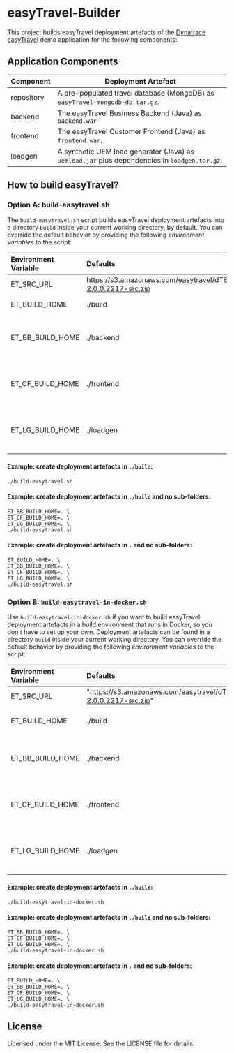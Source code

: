 # easyTravel-Builder

This project builds easyTravel deployment artefacts of the [Dynatrace easyTravel](https://community.dynatrace.com/community/display/DL/Demo+Applications+-+easyTravel) demo application for the following components:

## Application Components

| Component   | Deployment Artefact
|:------------|--------------------
| repository  | A pre-populated travel database (MongoDB) as `easyTravel-mongodb-db.tar.gz`.
| backend     | The easyTravel Business Backend (Java) as `backend.war`
| frontend    | The easyTravel Customer Frontend (Java) as `frontend.war`.
| loadgen     | A synthetic UEM load generator (Java) as `uemload.jar` plus dependencies in `loadgen.tar.gz`.

## How to build easyTravel?

### Option A: build-easytravel.sh

The `build-easytravel.sh` script builds easyTravel deployment artefacts into a directory `build` inside your current working directory, by default. You can override the default behavior by providing the following *environment variables* to the script:

| Environment Variable  | Defaults                    | Description
|:----------------------|:----------------------------|:-----------
| ET_SRC_URL            | https://s3.amazonaws.com/easytravel/dT63/easyTravel-2.0.0.2217-src.zip | A URL to an easyTravel source distribution .zip file.
| ET_BUILD_HOME         | ./build                     | A directory to contain the easyTravel deployment artefacts.
| ET_BB_BUILD_HOME      | ./backend                   | A directory under `${ET_BUILD_HOME}` to contain the easyTravel Business Backend deployment artefact (the artefact will be located in `${ET_BUILD_HOME}/${ET_BB_BUILD_HOME}`.
| ET_CF_BUILD_HOME      | ./frontend                  | A directory under `${ET_BUILD_HOME}` to contain the easyTravel Customer Frontend deployment artefact (the artefact will be located in `${ET_BUILD_HOME}/${ET_CF_BUILD_HOME}`.
| ET_LG_BUILD_HOME      | ./loadgen                   | A directory under `${ET_BUILD_HOME}` to contain the easyTravel UEM load generator deployment artefact (the artefact will be located in `${ET_BUILD_HOME}/${ET_LG_BUILD_HOME}`.

#### Example: create deployment artefacts in `./build`:

```
./build-easytravel.sh
```

#### Example: create deployment artefacts in `./build` and no sub-folders:

```
ET_BB_BUILD_HOME=. \
ET_CF_BUILD_HOME=. \
ET_LG_BUILD_HOME=. \
./build-easytravel.sh
```

#### Example: create deployment artefacts in `.` and no sub-folders:

```
ET_BUILD_HOME=. \
ET_BB_BUILD_HOME=. \
ET_CF_BUILD_HOME=. \
ET_LG_BUILD_HOME=. \
./build-easytravel.sh
```

### Option B: `build-easytravel-in-docker.sh`

Use `build-easytravel-in-docker.sh` if you want to build easyTravel deployment artefacts in a build environment that runs in Docker, so you don't have to set up your own. Deployment artefacts can be found in a directory `build` inside your current working directory. You can override the default behavior by providing the following *environment variables* to the script:

| Environment Variable  | Defaults                    | Description
|:----------------------|:----------------------------|:-----------
| ET_SRC_URL            | "https://s3.amazonaws.com/easytravel/dT63/easyTravel-2.0.0.2217-src.zip" | A URL to an easyTravel source distribution.
| ET_BUILD_HOME         | ./build                     | A directory to contain the easyTravel deployment artefacts under the current working directory.
| ET_BB_BUILD_HOME      | ./backend                   | A directory under `${ET_BUILD_HOME}` to contain the easyTravel Business Backend deployment artefact (the artefact will be located in `${ET_BUILD_HOME}/${ET_BB_BUILD_HOME}`.
| ET_CF_BUILD_HOME      | ./frontend                  | A directory under `${ET_BUILD_HOME}` to contain the easyTravel Customer Frontend deployment artefact (the artefact will be located in `${ET_BUILD_HOME}/${ET_CF_BUILD_HOME}`.
| ET_LG_BUILD_HOME      | ./loadgen                   | A directory under `${ET_BUILD_HOME}` to contain the easyTravel UEM load generator deployment artefact (the artefact will be located in `${ET_BUILD_HOME}/${ET_LG_BUILD_HOME}`.

#### Example: create deployment artefacts in `./build`:

```
./build-easytravel-in-docker.sh
```

#### Example: create deployment artefacts in `./build` and no sub-folders:

```
ET_BB_BUILD_HOME=. \
ET_CF_BUILD_HOME=. \
ET_LG_BUILD_HOME=. \
./build-easytravel-in-docker.sh
```

#### Example: create deployment artefacts in `.` and no sub-folders:

```
ET_BUILD_HOME=. \
ET_BB_BUILD_HOME=. \
ET_CF_BUILD_HOME=. \
ET_LG_BUILD_HOME=. \
./build-easytravel-in-docker.sh
```

## License

Licensed under the MIT License. See the LICENSE file for details.